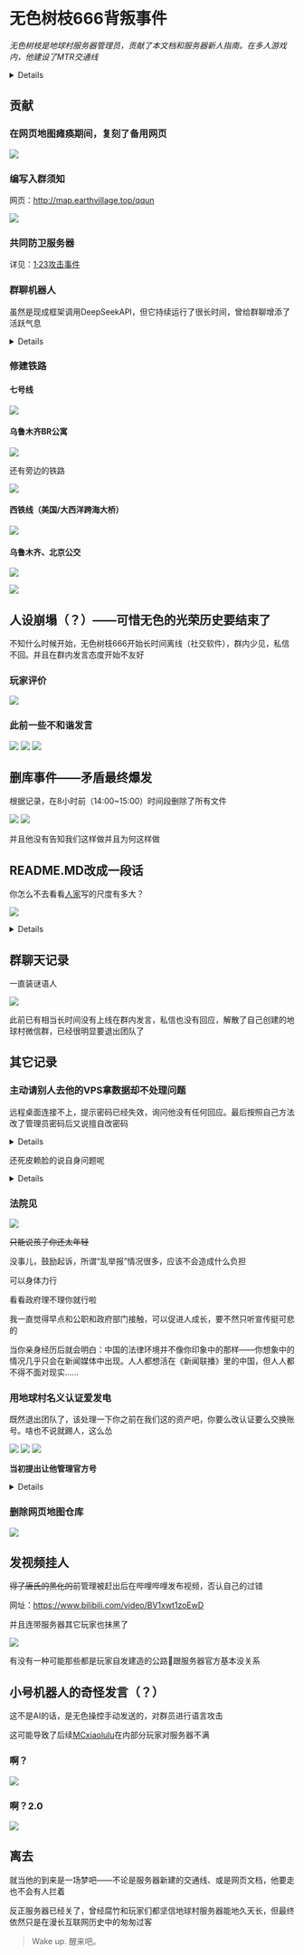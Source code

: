 # 无色树枝666背叛事件

*无色树枝是地球村服务器管理员，贡献了本文档和服务器新人指南。在多人游戏内，他建设了MTR交通线*

<details>

## 基本信息

[Github主页](https://github.com/skittle-wuse)

QQ：1162408387

[哔哩哔哩主页](https://space.bilibili.com/1756793108)

[抖音主页](https://v.douyin.com/1jWZjAQ4yos/)

</details>

## 贡献

### 在网页地图瘫痪期间，复刻了备用网页

![](/others/wuse/贡献/备用网页地图.png)

### 编写入群须知

网页：http://map.earthvillage.top/qqun

![](/others/wuse/贡献/编写入群须知.png)

### 共同防卫服务器

详见：[1·23攻击事件](/article/1·23事件)

### 群聊机器人

虽然是现成框架调用DeepSeekAPI，但它持续运行了很长时间，曾给群聊增添了活跃气息

<details>

![](/others/wuse/贡献/机器人.png)

</details>

### 修建铁路

#### 七号线

![](/others/wuse/贡献/七号线.jpg)

#### 乌鲁木齐BR公寓

![](/others/wuse/贡献/乌鲁木齐BR公寓.png)

还有旁边的铁路

![](/others/wuse/贡献/乌鲁木齐BR公寓旁边的铁路.jpg)

#### 西铁线（美国/大西洋跨海大桥）

![](/others/wuse/贡献/大西洋跨海大桥.png)

#### 乌鲁木齐、北京公交

![](/others/wuse/贡献/北京公交.png)

![](/others/wuse/贡献/乌鲁木齐公交.png)

## 人设崩塌（？）——可惜无色的光荣历史要结束了

不知什么时候开始，无色树枝666开始长时间离线（社交软件），群内少见，私信不回。并且在群内发言态度开始不友好

### 玩家评价

![](/others/wuse/不友好1.png)

### 此前一些不和谐发言

![](/others/wuse/不友好2.png)
![](/others/wuse/不友好3.png)
![](/others/wuse/拒绝处理BUG.png)

## 删库事件——矛盾最终爆发

根据记录，在8小时前（14:00~15:00）时间段删除了所有文件

![](/others/wuse/删除.png)
![](/others/wuse/删除2.png)

并且他没有告知我们这样做并且为何这样做

## README.MD改成一段话

你怎么不去看看[人家](https://github.com/8aka-Team/lezi-wiki/blob/main/docs/article/%E9%B2%B8%E9%B1%BC%E4%BC%A0.md)写的尺度有多大？

![](/others/wuse/留下的话.png)

<details>

人家直接挂身份证信息了

![](/others/wuse/看看人家.png)

![](/others/乐子驿站/挂别人实名信息.png)

</details>

## 群聊天记录

一直装谜语人

![](/others/wuse/群聊天记录.png)

此前已有相当长时间没有上线在群内发言，私信也没有回应，解散了自己创建的地球村微信群，已经很明显要退出团队了

## 其它记录

### 主动请别人去他的VPS拿数据却不处理问题

远程桌面连接不上，提示密码已经失效，询问他没有任何回应。最后按照自己方法改了管理员密码后又说擅自改密码

<details>

![](/others/wuse/远程桌面.png)

![](/others/wuse/远程桌面2.png)

</details>

还死皮赖脸的说自身问题呢

<details>

![](/others/wuse/远程桌面3.png)

</details>

### 法院见

![](/others/wuse/法院见.png)

~~只能说孩子你还太年轻~~

没事儿，鼓励起诉，所谓“乱举报”情况很多，应该不会造成什么负担

可以身体力行

看看政府理不理你就行啦

我一直觉得早点和公职和政府部门接触，可以促进人成长，要不然只听宣传挺可悲的

当你亲身经历后就会明白：中国的法律环境并不像你印象中的那样——你想象中的情况几乎只会在新闻媒体中出现。人人都想活在《新闻联播》里的中国，但人人都不得不面对现实……

### 用地球村名义认证爱发电

既然退出团队了，该处理一下你之前在我们这的资产吧，你要么改认证要么交换账号。啥也不说就踢人，这么怂

![](/others/wuse/爱发电的事情.jpg)
![](/others/wuse/爱发电的事情2.png)
![](/others/wuse/爱发电的事情3.png)

**当初提出让他管理官方号**

<details>

![](/others/wuse/爱发电的事情0.png)
![](/others/wuse/爱发电的事情1.png)

</details>

### 删除网页地图仓库

![](/others/wuse/删除网页地图仓库.png)




## 发视频挂人

~~得了唐氏的黑化的~~前管理被赶出后在哔哩哔哩发布视频，否认自己的过错

网址：https://www.bilibili.com/video/BV1xwt1zoEwD

并且连带服务器其它玩家也抹黑了

![](/others/wuse/哔哩哔哩.png)

有没有一种可能那些都是玩家自发建造的公路🤭跟服务器官方基本没关系

## 小号机器人的奇怪发言（？）

这不是AI的话，是无色操控手动发送的，对群员进行语言攻击

这可能导致了后续[MCxiaolulu](/article/mcxiaolulu)在内部分玩家对服务器不满

### 啊？

![](/others/wuse/小号/啊？1.0.png)

### 啊？2.0

![](/others/wuse/小号/啊？2.0.png)

## 离去

就当他的到来是一场梦吧——不论是服务器新建的交通线、或是网页文档，他要走也不会有人拦着

反正服务器已经关了，曾经腐竹和玩家们都坚信地球村服务器能地久天长，但最终依然只是在漫长互联网历史中的匆匆过客

>Wake up.
醒来吧。



